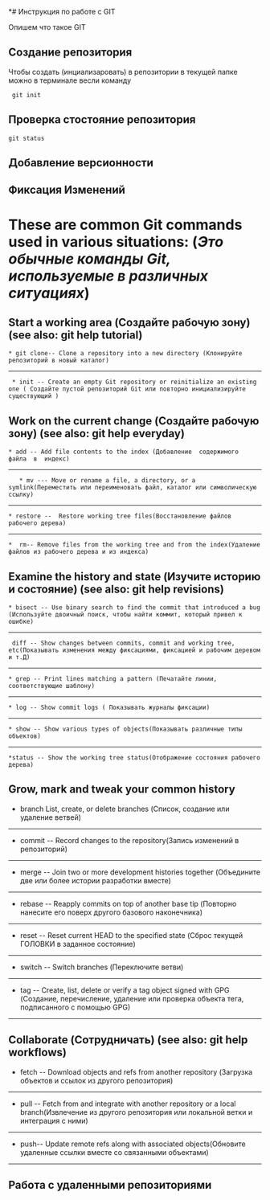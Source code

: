 *# Инструкция по работе с GIT

Опишем что такое GIT

## Создание репозитория

Чтобы создать (инциализаровать) в репозитории в текущей папке можно в терминале весли команду

     git init

## Проверка стостояние репозитория

    git status

## Добавление версионности 

## Фиксация Изменений

# These are common Git commands used in various situations: (*Это обычные команды Git, используемые в различных ситуациях*)

## Start a working area (Создайте рабочую зону) (see also: git help tutorial)

    * git clone-- Clone a repository into a new directory (Клонируйте репозиторий в новый каталог)
_________________________________________
    
     * init -- Create an empty Git repository or reinitialize an existing one ( Создайте пустой репозиторий Git или повторно инициализируйте существующий )

## Work on the current change (Создайте рабочую зону) (see also: git help everyday)
    * add -- Add file contents to the index (Добавление  содержимого  файла  в  индекс)    
   __________________________________________
       * mv --- Move or rename a file, a directory, or a symlink(Переместить или переименовать файл, каталог или символическую ссылку)
 _____________________________________

    * restore --  Restore working tree files(Восстановление файлов рабочего дерева)
_________________________________________

    *  rm-- Remove files from the working tree and from the index(Удаление файлов из рабочего дерева и из индекса)

## Examine the history and state (Изучите историю и состояние) (see also: git help revisions)
    * bisect -- Use binary search to find the commit that introduced a bug (Используйте двоичный поиск, чтобы найти коммит, который привел к ошибке)
________________________________________

     diff -- Show changes between commits, commit and working tree, etc(Показывать изменения между фиксациями, фиксацией и рабочим деревом и т.Д)
_____________________________________________
    * grep -- Print lines matching a pattern (Печатайте линии, соответствующие шаблону)
    
_________________________________________

    * log -- Show commit logs ( Показывать журналы фиксации)
____________________

    * show -- Show various types of objects(Показывать различные типы объектов)
_____

    *status -- Show the working tree status(Отображение состояния рабочего дерева)


## Grow, mark and tweak your common history
* branch    List, create, or delete      branches (Список, создание или удаление ветвей)
    
__________________

 * commit -- Record changes to the repository(Запись изменений в репозиторий)

____

  * merge -- Join two or more development histories together (Объедините две или более истории разработки вместе)

_________

 * rebase -- Reapply commits on top of another base tip (Повторно нанесите его поверх другого базового наконечника)

_____

* reset -- Reset current HEAD to the specified state (Сброс текущей ГОЛОВКИ в заданное состояние)

____

* switch -- Switch branches (Переключите ветви)

__________

* tag -- Create, list, delete or verify a tag object signed with GPG (Создание, перечисление, удаление или проверка объекта тега, подписанного с помощью GPG)
__________________________

## Collaborate (Сотрудничать) (see also: git help workflows)
 * fetch -- Download objects and refs from another repository (Загрузка объектов и ссылок из другого репозитория)

_____________________

 * pull -- Fetch from and integrate with another repository or a local branch(Извлечение из другого репозитория или локальной ветки и интеграция с ними)

________________
  * push-- Update remote refs along with associated objects(Обновите удаленные ссылки вместе со связанными объектами)
 ____
 
## Работа с удаленными репозиториями
